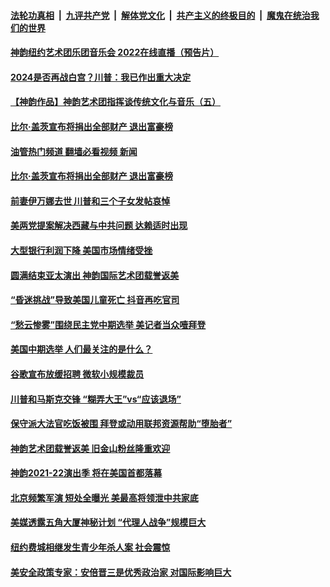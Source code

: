 ####  [法轮功真相](../../../../basic/blob/master/README.md?t=07161731) &nbsp;|&nbsp; [九评共产党](../../../../9ping.md/blob/master/README.md?t=07161731) &nbsp;|&nbsp; [解体党文化](../../../../jtdwh.md/blob/master/README.md?t=07161731)  &nbsp;|&nbsp; [共产主义的终极目的](../../../../gczydzjmd.md/blob/master/README.md?t=07161731) &nbsp;|&nbsp; [魔鬼在统治我们的世界](../../../../mgztzwmdsj.md/blob/master/README.md?t=07161731) 

#### [神韵纽约艺术团乐团音乐会 2022在线直播（预告片）](../pages/soh6/637868.md?t=07161731) 
#### [2024是否再战白宫？川普：我已作出重大决定](../pages/soh6/637805.md?t=07161731) 
#### [【神韵作品】神韵艺术团指挥谈传统文化与音乐（五）](../pages/soh6/637625.md?t=07161731) 
#### [比尔·盖茨宣布将捐出全部财产 退出富豪榜](../pages/soh6/637562.md?t=07161731) 
#### [油管热门频道 翻墙必看视频 新闻](http://45.76.130.85:81/youtube.html?07161731)
#### [比尔·盖茨宣布将捐出全部财产 退出富豪榜](../pages/soh6/637562.md?t=07161731) 
#### [前妻伊万娜去世 川普和三个子女发帖哀悼](../pages/soh6/637535.md?t=07161731) 
#### [美两党提案解决西藏与中共问题 达赖适时出现](../pages/soh6/637532.md?t=07161731) 
#### [大型银行利润下降 美国市场情绪受挫](../pages/soh6/637517.md?t=07161731) 
#### [圆满结束亚太演出 神韵国际艺术团载誉返美](../pages/soh6/637319.md?t=07161731) 
#### [“昏迷挑战”导致美国儿童死亡 抖音再吃官司](../pages/soh6/637292.md?t=07161731) 
#### [“愁云惨雾”围绕民主党中期选举 美记者当众噎拜登](../pages/soh6/637283.md?t=07161731) 
#### [美国中期选举 人们最关注的是什么？](../pages/soh6/637235.md?t=07161731) 
#### [谷歌宣布放缓招聘 微软小规模裁员](../pages/soh6/637175.md?t=07161731) 
#### [川普和马斯克交锋 “糊弄大王”vs“应该退场”](../pages/soh6/636956.md?t=07161731) 
#### [保守派大法官吃饭被围 拜登或动用联邦资源帮助“堕胎者”](../pages/soh6/636932.md?t=07161731) 
#### [神韵艺术团载誉返美 旧金山粉丝隆重欢迎](../pages/soh6/636773.md?t=07161731) 
#### [神韵2021-22演出季 将在美国首都落幕](../pages/soh6/636635.md?t=07161731) 
#### [北京频繁军演 短处全曝光 美最高将领泄中共家底 ](../pages/soh6/636632.md?t=07161731) 
#### [美媒透露五角大厦神秘计划 “代理人战争”规模巨大](../pages/soh6/636611.md?t=07161731) 
#### [纽约费城相继发生青少年杀人案 社会震惊](../pages/soh6/636605.md?t=07161731) 
#### [美安全政策专家：安倍晋三是优秀政治家 对国际影响巨大 ](../pages/soh6/636560.md?t=07161731) 
<img src='http://gfw-breaker.win/goodnews/indexes/soh6.md' width='0px' height='0px'/>
